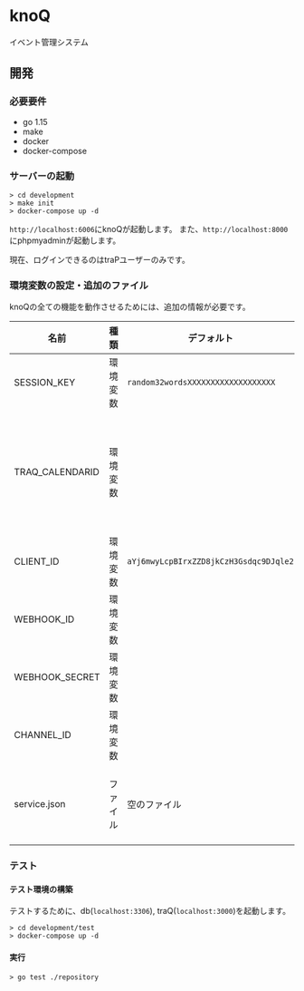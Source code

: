 # knoQ
イベント管理システム
## 開発
### 必要要件
- go 1.15
- make
- docker
- docker-compose

### サーバーの起動
```
> cd development
> make init
> docker-compose up -d
```
`http://localhost:6006`にknoQが起動します。
また、`http://localhost:8000`にphpmyadminが起動します。

現在、ログインできるのはtraPユーザーのみです。

### 環境変数の設定・追加のファイル
knoQの全ての機能を動作させるためには、追加の情報が必要です。

| 名前 | 種類 | デフォルト | 説明 |
| - | - | - | - |
| SESSION_KEY | 環境変数 | `random32wordsXXXXXXXXXXXXXXXXXXX` | sessionを暗号化するもの |
| TRAQ_CALENDARID | 環境変数 | | 進捗部屋の提供元（公開されているgoogle calendarのidなら何でもいい） |
| CLIENT_ID | 環境変数 | `aYj6mwyLcpBIrxZZD8jkCzH3Gsdqc9DJqle2` | 認証に必要 |
| WEBHOOK_ID | 環境変数 | | Bot情報 |
| WEBHOOK_SECRET | 環境変数| | Bot情報 |
| CHANNEL_ID | 環境変数 | | Botの送信先チャンネル |
| service.json | ファイル | 空のファイル | google calendar apiに必要（権限は必要なし） |

### テスト
#### テスト環境の構築
テストするために、db(`localhost:3306`), traQ(`localhost:3000`)を起動します。
```
> cd development/test
> docker-compose up -d
```

#### 実行
```
> go test ./repository
```
